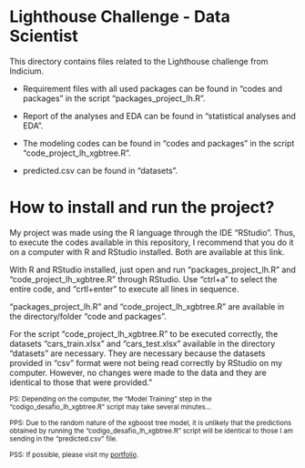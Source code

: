# Lighthouse Challenge - Data Scientist 
This directory contains files related to the Lighthouse challenge from Indicium.

- Requirement files with all used packages can be found in “codes and packages” in the script “packages_project_lh.R”.

- Report of the analyses and EDA can be found in “statistical analyses and EDA”.

- The modeling codes can be found in “codes and packages” in the script “code_project_lh_xgbtree.R”.

- predicted.csv can be found in “datasets”.
  
# How to install and run the project?
My project was made using the R language through the IDE “RStudio”. Thus, to execute the codes available in this repository, I recommend that you do it on a computer with R and RStudio installed. Both are available at this link.

With R and RStudio installed, just open and run “packages_project_lh.R” and “code_project_lh_xgbtree.R” through RStudio. Use “ctrl+a” to select the entire code, and “crtl+enter” to execute all lines in sequence.

“packages_project_lh.R” and “code_project_lh_xgbtree.R” are available in the directory/folder “code and packages”.

For the script “code_project_lh_xgbtree.R” to be executed correctly, the datasets “cars_train.xlsx” and “cars_test.xlsx” available in the directory “datasets” are necessary. They are necessary because the datasets provided in “csv” format were not being read correctly by RStudio on my computer. However, no changes were made to the data and they are identical to those that were provided."


<sub>PS: Depending on the computer, the “Model Training” step in the “codigo_desafio_lh_xgbtree.R” script may take several minutes…</sub>

<sub>PPS: Due to the random nature of the xgboost tree model, it is unlikely that the predictions obtained by running the “codigo_desafio_lh_xgbtree.R” script will be identical to those I am sending in the “predicted.csv” file.</sub>

<sub>PSS: If possible, please visit my [portfolio](https://rafaelpd.netlify.app).</sub>
